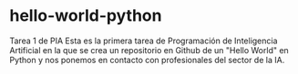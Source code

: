 # hello-world-python
Tarea 1 de PIA
Esta es la primera tarea de Programación de Inteligencia Artificial en la que se crea un repositorio en Github de un "Hello World" en Python y nos ponemos en contacto con profesionales del sector de la IA.

